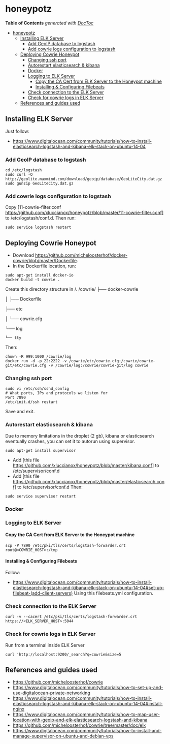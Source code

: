 # honeypotz
**Table of Contents**  *generated with [DocToc](http://doctoc.herokuapp.com/)*

- [honeypotz](#)
	- [Installing ELK Server](#)
		- [Add GeoIP database to logstash](#)
		- [Add cowrie logs configuration to logstash](#)
	- [Deploying Cowrie Honeypot](#)
		- [Changing ssh port](#)
		- [Autorestart elasticsearch & kibana](#)
		- [Docker](#)
		- [Logging to ELK Server](#)
			- [Copy the CA Cert from ELK Server to the Honeypot machine](#)
			- [Installing & Configuring Filebeats](#)
		- [Check connection to the ELK Server](#)
		- [Check for cowrie logs in ELK Server](#)
	- [References and guides used](#)
    
## Installing ELK Server
Just follow:
* https://www.digitalocean.com/community/tutorials/how-to-install-elasticsearch-logstash-and-kibana-elk-stack-on-ubuntu-14-04
### Add GeoIP database to logstash
```
cd /etc/logstash
sudo curl -O http://geolite.maxmind.com/download/geoip/database/GeoLiteCity.dat.gz
sudo gunzip GeoLiteCity.dat.gz
```

### Add cowrie logs configuration to logstash
Copy [11-cowrie-filter.conf https://github.com/xluccianox/honeypotz/blob/master/11-cowrie-filter.conf] to /etc/logstash/conf.d.
Then run:
```
sudo service logstash restart
```
## Deploying Cowrie Honeypot
* Download https://github.com/micheloosterhof/docker-cowrie/blob/master/Dockerfile.
* In the Dockerfile location, run:
```
sudo apt-get install docker-io
docker build -t cowrie .
```
Create this directory structure in /.
/cowrie/
├── docker-cowrie

│   ├── Dockerfile

├── etc

│   └── cowrie.cfg

└── log

    └── tty
    
Then:

```
chown -R 999:1000 /cowrie/log 
docker run -d -p 22:2222 -v /cowrie/etc/cowrie.cfg:/cowrie/cowrie-git/etc/cowrie.cfg -v /cowrie/log:/cowrie/cowrie-git/log cowrie
```

### Changing ssh port
```
sudo vi /etc/ssh/sshd_config
# What ports, IPs and protocols we listen for
Port 7890
/etc/init.d/ssh restart
```
Save and exit.
### Autorestart elasticsearch & kibana
Due to memory limitations in the droplet (2 gb), kibana or elasticsearch eventually crashes, you can set it to autorun using supervisor.
```
sudo apt-get install supervisor
```
* Add [this file https://github.com/xluccianox/honeypotz/blob/master/kibana.conf] to /etc/supervisor/conf.d
* Add [this file https://github.com/xluccianox/honeypotz/blob/master/elasticsearch.conf] to /etc/supervisor/conf.d
Then:
```
sudo service supervisor restart
```

### Docker
### Logging to ELK Server
#### Copy the CA Cert from ELK Server to the Honeypot machine
```
scp -P 7890 /etc/pki/tls/certs/logstash-forwarder.crt root@<COWRIE_HOST>:/tmp
```
#### Installing & Configuring Filebeats
Follow:
* https://www.digitalocean.com/community/tutorials/how-to-install-elasticsearch-logstash-and-kibana-elk-stack-on-ubuntu-14-04#set-up-filebeat-(add-client-servers)
Using this filebeats.yml configuration.
### Check connection to the ELK Server
```
curl -v --cacert /etc/pki/tls/certs/logstash-forwarder.crt https://<ELK_SERVER_HOST>:5044
```
### Check for cowrie logs in ELK Server
Run from a terminal inside ELK Server
```
curl 'http://localhost:9200/_search?q=cowrie&size=5
```

## References and guides used
* https://github.com/micheloosterhof/cowrie
* https://www.digitalocean.com/community/tutorials/how-to-set-up-and-use-digitalocean-private-networking
* https://www.digitalocean.com/community/tutorials/how-to-install-elasticsearch-logstash-and-kibana-elk-stack-on-ubuntu-14-04#install-nginx
* https://www.digitalocean.com/community/tutorials/how-to-map-user-location-with-geoip-and-elk-elasticsearch-logstash-and-kibana
* https://github.com/micheloosterhof/cowrie/tree/master/doc/elk
* https://www.digitalocean.com/community/tutorials/how-to-install-and-manage-supervisor-on-ubuntu-and-debian-vps
